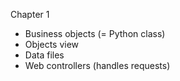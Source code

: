 Chapter 1
- Business objects (= Python class)
- Objects view
- Data files
- Web controllers (handles requests)
